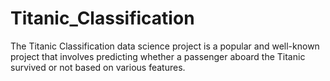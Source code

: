 # Titanic_Classification
The Titanic Classification data science project is a popular and well-known project that involves predicting whether a passenger aboard the Titanic survived or not based on various features.
